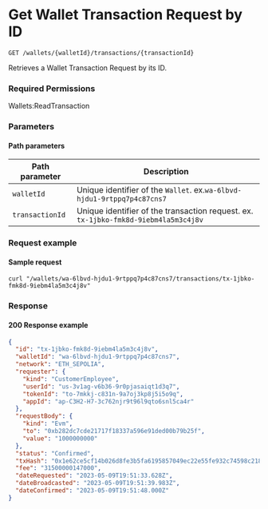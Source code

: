 # Get Wallet Transaction Request by ID

`GET /wallets/{walletId}/transactions/{transactionId}`

Retrieves a Wallet Transaction Request by its ID.&#x20;

### Required Permissions <a href="#scopes" id="scopes"></a>

Wallets:ReadTransaction

### Parameters <a href="#request-example.1" id="request-example.1"></a>

#### Path parameters <a href="#path-parameters" id="path-parameters"></a>

| Path parameter  | Description                                                                         |
| --------------- | ----------------------------------------------------------------------------------- |
| `walletId`      | Unique identifier of the `Wallet`. ex.`wa-6lbvd-hjdu1-9rtppq7p4c87cns7`             |
| `transactionId` | Unique identifier of the transaction request. ex. `tx-1jbko-fmk8d-9iebm4la5m3c4j8v` |

### Request example <a href="#request-example.1" id="request-example.1"></a>

#### Sample request <a href="#sample-request" id="sample-request"></a>

```shell
curl "/wallets/wa-6lbvd-hjdu1-9rtppq7p4c87cns7/transactions/tx-1jbko-fmk8d-9iebm4la5m3c4j8v"
```

### Response <a href="#response" id="response"></a>

#### 200 Response example <a href="#response-example" id="response-example"></a>

```json
{
  "id": "tx-1jbko-fmk8d-9iebm4la5m3c4j8v",
  "walletId": "wa-6lbvd-hjdu1-9rtppq7p4c87cns7",
  "network": "ETH_SEPOLIA",
  "requester": {
    "kind": "CustomerEmployee",
    "userId": "us-3v1ag-v6b36-9r0pjasaiqt1d3q7",
    "tokenId": "to-7mkkj-c831n-9a7oj3kp8j5i5o9q",
    "appId": "ap-C3H2-H7-3c762njr9t96l9qto6snl5ca4r"
  },
  "requestBody": {
    "kind": "Evm",
    "to": "0xb282dc7cde21717f18337a596e91ded00b79b25f",
    "value": "1000000000"
  },
  "status": "Confirmed",
  "txHash": "0x1e62ce5cf14b026d8fe3b5fa6195857049ec22e55fe932c74598c21866c07f14",
  "fee": "31500000147000",
  "dateRequested": "2023-05-09T19:51:33.628Z",
  "dateBroadcasted": "2023-05-09T19:51:39.983Z",
  "dateConfirmed": "2023-05-09T19:51:48.000Z"
}
```
